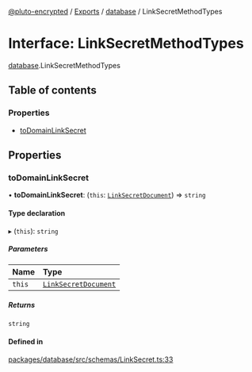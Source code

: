 [@pluto-encrypted](../README.md) / [Exports](../modules.md) / [database](../modules/database.md) / LinkSecretMethodTypes

# Interface: LinkSecretMethodTypes

[database](../modules/database.md).LinkSecretMethodTypes

## Table of contents

### Properties

- [toDomainLinkSecret](database.LinkSecretMethodTypes.md#todomainlinksecret)

## Properties

### toDomainLinkSecret

• **toDomainLinkSecret**: (`this`: [`LinkSecretDocument`](../modules/database.md#linksecretdocument)) => `string`

#### Type declaration

▸ (`this`): `string`

##### Parameters

| Name | Type |
| :------ | :------ |
| `this` | [`LinkSecretDocument`](../modules/database.md#linksecretdocument) |

##### Returns

`string`

#### Defined in

[packages/database/src/schemas/LinkSecret.ts:33](https://github.com/atala-community-projects/pluto-encrypted/blob/66783ae/packages/database/src/schemas/LinkSecret.ts#L33)
